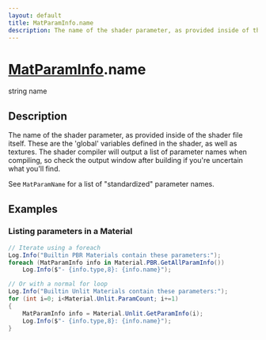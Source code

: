 ```yaml
---
layout: default
title: MatParamInfo.name
description: The name of the shader parameter, as provided inside of the shader file itself. These are the 'global' variables defined in the shader, as well as textures. The shader compiler will output a list of parameter names when compiling, so check the output window after building if you're uncertain what you'll find.  See MatParamName for a list of "standardized" parameter names.
---
```

# [MatParamInfo]({{site.url}}/Pages/StereoKit/MatParamInfo.html).name

<div class='signature' markdown='1'>
string name
</div>

## Description
The name of the shader parameter, as provided inside of
the shader file itself. These are the 'global' variables defined
in the shader, as well as textures. The shader compiler will
output a list of parameter names when compiling, so check the
output window after building if you're uncertain what you'll
find.

See `MatParamName` for a list of "standardized" parameter names.


## Examples

### Listing parameters in a Material
```csharp
// Iterate using a foreach
Log.Info("Builtin PBR Materials contain these parameters:");
foreach (MatParamInfo info in Material.PBR.GetAllParamInfo())
	Log.Info($"- {info.type,8}: {info.name}");

// Or with a normal for loop
Log.Info("Builtin Unlit Materials contain these parameters:");
for (int i=0; i<Material.Unlit.ParamCount; i+=1)
{
	MatParamInfo info = Material.Unlit.GetParamInfo(i);
	Log.Info($"- {info.type,8}: {info.name}");
}
```


